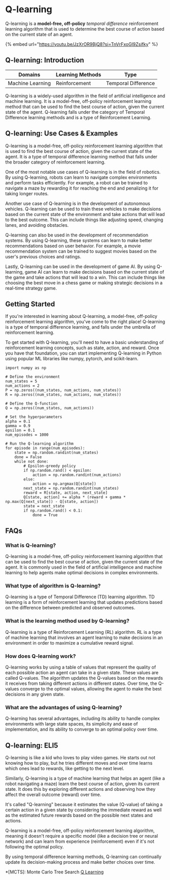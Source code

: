 # Q-learning

Q-learning is a **model-free, off-policy** _temporal difference_ reinforcement learning algorithm that is used to determine the best course of action based on the current state of an agent.

{% embed url="https://youtu.be/JzXrOR9BjQ8?si=TnVrFxoGl9Zsifky" %}

## Q-learning: Introduction

| Domains          | Learning Methods | Type                |
| ---------------- | ---------------- | ------------------- |
| Machine Learning | Reinforcement    | Temporal Difference |

Q-learning is a widely-used algorithm in the field of artificial intelligence and machine learning. It is a model-free, off-policy reinforcement learning method that can be used to find the best course of action, given the current state of the agent. Q-learning falls under the category of Temporal Difference learning methods and is a type of Reinforcement Learning.

## Q-learning: Use Cases & Examples

Q-learning is a model-free, off-policy reinforcement learning algorithm that is used to find the best course of action, given the current state of the agent. It is a type of temporal difference learning method that falls under the broader category of reinforcement learning.

One of the most notable use cases of Q-learning is in the field of robotics. By using Q-learning, robots can learn to navigate complex environments and perform tasks efficiently. For example, a robot can be trained to navigate a maze by rewarding it for reaching the end and penalizing it for taking longer routes.

Another use case of Q-learning is in the development of autonomous vehicles. Q-learning can be used to train these vehicles to make decisions based on the current state of the environment and take actions that will lead to the best outcome. This can include things like adjusting speed, changing lanes, and avoiding obstacles.

Q-learning can also be used in the development of recommendation systems. By using Q-learning, these systems can learn to make better recommendations based on user behavior. For example, a movie recommendation system can be trained to suggest movies based on the user's previous choices and ratings.

Lastly, Q-learning can be used in the development of game AI. By using Q-learning, game AI can learn to make decisions based on the current state of the game and take actions that will lead to a win. This can include things like choosing the best move in a chess game or making strategic decisions in a real-time strategy game.

## Getting Started

If you're interested in learning about Q-learning, a model-free, off-policy reinforcement learning algorithm, you've come to the right place! Q-learning is a type of temporal difference learning, and falls under the umbrella of reinforcement learning.

To get started with Q-learning, you'll need to have a basic understanding of reinforcement learning concepts, such as state, action, and reward. Once you have that foundation, you can start implementing Q-learning in Python using popular ML libraries like numpy, pytorch, and scikit-learn.

```
import numpy as np

# Define the environment
num_states = 5
num_actions = 2
P = np.zeros((num_states, num_actions, num_states))
R = np.zeros((num_states, num_actions, num_states))

# Define the Q-function
Q = np.zeros((num_states, num_actions))

# Set the hyperparameters
alpha = 0.1
gamma = 0.9
epsilon = 0.1
num_episodes = 1000

# Run the Q-learning algorithm
for episode in range(num_episodes):
    state = np.random.randint(num_states)
    done = False
    while not done:
        # Epsilon-greedy policy
        if np.random.rand() < epsilon:
            action = np.random.randint(num_actions)
        else:
            action = np.argmax(Q[state])
        next_state = np.random.randint(num_states)
        reward = R[state, action, next_state]
        Q[state, action] += alpha * (reward + gamma * np.max(Q[next_state]) - Q[state, action])
        state = next_state
        if np.random.rand() < 0.1:
            done = True

```

## FAQs

### What is Q-learning?

Q-learning is a model-free, off-policy reinforcement learning algorithm that can be used to find the best course of action, given the current state of the agent. It is commonly used in the field of artificial intelligence and machine learning to help agents make optimal decisions in complex environments.

### What type of algorithm is Q-learning?

Q-learning is a type of Temporal Difference (TD) learning algorithm. TD learning is a form of reinforcement learning that updates predictions based on the difference between predicted and observed outcomes.

### What is the learning method used by Q-learning?

Q-learning is a type of Reinforcement Learning (RL) algorithm. RL is a type of machine learning that involves an agent learning to make decisions in an environment in order to maximize a cumulative reward signal.

### How does Q-learning work?

Q-learning works by using a table of values that represent the quality of each possible action an agent can take in a given state. These values are called Q-values. The algorithm updates the Q-values based on the rewards it receives from taking different actions in different states. Over time, the Q-values converge to the optimal values, allowing the agent to make the best decisions in any given state.

### What are the advantages of using Q-learning?

Q-learning has several advantages, including its ability to handle complex environments with large state spaces, its simplicity and ease of implementation, and its ability to converge to an optimal policy over time.

## Q-learning: ELI5

Q-learning is like a kid who loves to play video games. He starts out not knowing how to play, but he tries different moves and over time learns which ones lead to rewards, like getting to the next level.

Similarly, Q-learning is a type of machine learning that helps an agent (like a robot navigating a maze) learn the best course of action, given its current state. It does this by exploring different actions and observing how they affect the overall outcome (reward) over time.

It's called "Q-learning" because it estimates the value (Q-value) of taking a certain action in a given state by considering the immediate reward as well as the estimated future rewards based on the possible next states and actions.

Q-learning is a model-free, off-policy reinforcement learning algorithm, meaning it doesn't require a specific model (like a decision tree or neural network) and can learn from experience (reinforcement) even if it's not following the optimal policy.

By using temporal difference learning methods, Q-learning can continually update its decision-making process and make better choices over time.

\*\[MCTS]: Monte Carlo Tree Search [Q Learning](https://serp.ai/q-learning/)
